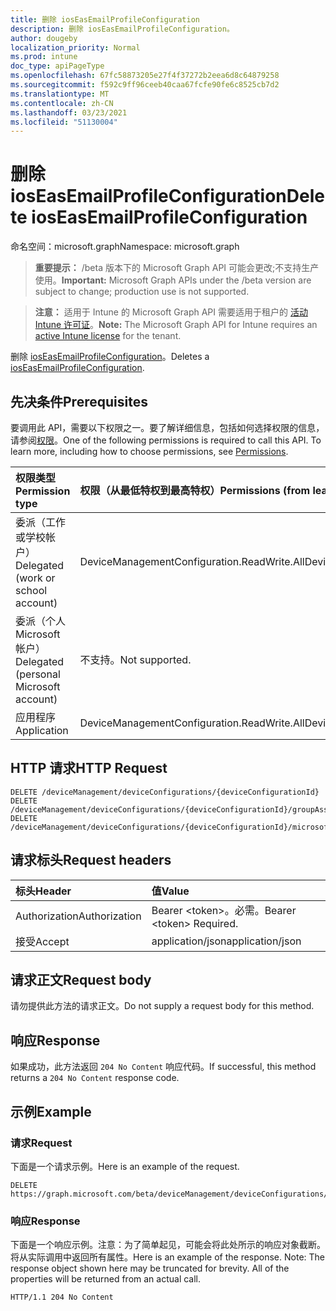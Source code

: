 ```yaml
---
title: 删除 iosEasEmailProfileConfiguration
description: 删除 iosEasEmailProfileConfiguration。
author: dougeby
localization_priority: Normal
ms.prod: intune
doc_type: apiPageType
ms.openlocfilehash: 67fc58873205e27f4f37272b2eea6d8c64879258
ms.sourcegitcommit: f592c9ff96ceeb40caa67fcfe90fe6c8525cb7d2
ms.translationtype: MT
ms.contentlocale: zh-CN
ms.lasthandoff: 03/23/2021
ms.locfileid: "51130004"
---
```

# <a name="delete-ioseasemailprofileconfiguration"></a><span data-ttu-id="bfc86-103">删除 iosEasEmailProfileConfiguration</span><span class="sxs-lookup"><span data-stu-id="bfc86-103">Delete iosEasEmailProfileConfiguration</span></span>

<span data-ttu-id="bfc86-104">命名空间：microsoft.graph</span><span class="sxs-lookup"><span data-stu-id="bfc86-104">Namespace: microsoft.graph</span></span>

> <span data-ttu-id="bfc86-105">**重要提示：** /beta 版本下的 Microsoft Graph API 可能会更改;不支持生产使用。</span><span class="sxs-lookup"><span data-stu-id="bfc86-105">**Important:** Microsoft Graph APIs under the /beta version are subject to change; production use is not supported.</span></span>

> <span data-ttu-id="bfc86-106">**注意：** 适用于 Intune 的 Microsoft Graph API 需要适用于租户的 [活动 Intune 许可证](https://go.microsoft.com/fwlink/?linkid=839381)。</span><span class="sxs-lookup"><span data-stu-id="bfc86-106">**Note:** The Microsoft Graph API for Intune requires an [active Intune license](https://go.microsoft.com/fwlink/?linkid=839381) for the tenant.</span></span>

<span data-ttu-id="bfc86-107">删除 [iosEasEmailProfileConfiguration](../resources/intune-deviceconfig-ioseasemailprofileconfiguration.md)。</span><span class="sxs-lookup"><span data-stu-id="bfc86-107">Deletes a [iosEasEmailProfileConfiguration](../resources/intune-deviceconfig-ioseasemailprofileconfiguration.md).</span></span>

## <a name="prerequisites"></a><span data-ttu-id="bfc86-108">先决条件</span><span class="sxs-lookup"><span data-stu-id="bfc86-108">Prerequisites</span></span>
<span data-ttu-id="bfc86-p101">要调用此 API，需要以下权限之一。要了解详细信息，包括如何选择权限的信息，请参阅[权限](/graph/permissions-reference)。</span><span class="sxs-lookup"><span data-stu-id="bfc86-p101">One of the following permissions is required to call this API. To learn more, including how to choose permissions, see [Permissions](/graph/permissions-reference).</span></span>

|<span data-ttu-id="bfc86-111">权限类型</span><span class="sxs-lookup"><span data-stu-id="bfc86-111">Permission type</span></span>|<span data-ttu-id="bfc86-112">权限（从最低特权到最高特权）</span><span class="sxs-lookup"><span data-stu-id="bfc86-112">Permissions (from least to most privileged)</span></span>|
|:---|:---|
|<span data-ttu-id="bfc86-113">委派（工作或学校帐户）</span><span class="sxs-lookup"><span data-stu-id="bfc86-113">Delegated (work or school account)</span></span>|<span data-ttu-id="bfc86-114">DeviceManagementConfiguration.ReadWrite.All</span><span class="sxs-lookup"><span data-stu-id="bfc86-114">DeviceManagementConfiguration.ReadWrite.All</span></span>|
|<span data-ttu-id="bfc86-115">委派（个人 Microsoft 帐户）</span><span class="sxs-lookup"><span data-stu-id="bfc86-115">Delegated (personal Microsoft account)</span></span>|<span data-ttu-id="bfc86-116">不支持。</span><span class="sxs-lookup"><span data-stu-id="bfc86-116">Not supported.</span></span>|
|<span data-ttu-id="bfc86-117">应用程序</span><span class="sxs-lookup"><span data-stu-id="bfc86-117">Application</span></span>|<span data-ttu-id="bfc86-118">DeviceManagementConfiguration.ReadWrite.All</span><span class="sxs-lookup"><span data-stu-id="bfc86-118">DeviceManagementConfiguration.ReadWrite.All</span></span>|

## <a name="http-request"></a><span data-ttu-id="bfc86-119">HTTP 请求</span><span class="sxs-lookup"><span data-stu-id="bfc86-119">HTTP Request</span></span>
<!-- {
  "blockType": "ignored"
}
-->
``` http
DELETE /deviceManagement/deviceConfigurations/{deviceConfigurationId}
DELETE /deviceManagement/deviceConfigurations/{deviceConfigurationId}/groupAssignments/{deviceConfigurationGroupAssignmentId}/deviceConfiguration
DELETE /deviceManagement/deviceConfigurations/{deviceConfigurationId}/microsoft.graph.windowsDomainJoinConfiguration/networkAccessConfigurations/{deviceConfigurationId}
```

## <a name="request-headers"></a><span data-ttu-id="bfc86-120">请求标头</span><span class="sxs-lookup"><span data-stu-id="bfc86-120">Request headers</span></span>
|<span data-ttu-id="bfc86-121">标头</span><span class="sxs-lookup"><span data-stu-id="bfc86-121">Header</span></span>|<span data-ttu-id="bfc86-122">值</span><span class="sxs-lookup"><span data-stu-id="bfc86-122">Value</span></span>|
|:---|:---|
|<span data-ttu-id="bfc86-123">Authorization</span><span class="sxs-lookup"><span data-stu-id="bfc86-123">Authorization</span></span>|<span data-ttu-id="bfc86-124">Bearer &lt;token&gt;。必需。</span><span class="sxs-lookup"><span data-stu-id="bfc86-124">Bearer &lt;token&gt; Required.</span></span>|
|<span data-ttu-id="bfc86-125">接受</span><span class="sxs-lookup"><span data-stu-id="bfc86-125">Accept</span></span>|<span data-ttu-id="bfc86-126">application/json</span><span class="sxs-lookup"><span data-stu-id="bfc86-126">application/json</span></span>|

## <a name="request-body"></a><span data-ttu-id="bfc86-127">请求正文</span><span class="sxs-lookup"><span data-stu-id="bfc86-127">Request body</span></span>
<span data-ttu-id="bfc86-128">请勿提供此方法的请求正文。</span><span class="sxs-lookup"><span data-stu-id="bfc86-128">Do not supply a request body for this method.</span></span>

## <a name="response"></a><span data-ttu-id="bfc86-129">响应</span><span class="sxs-lookup"><span data-stu-id="bfc86-129">Response</span></span>
<span data-ttu-id="bfc86-130">如果成功，此方法返回 `204 No Content` 响应代码。</span><span class="sxs-lookup"><span data-stu-id="bfc86-130">If successful, this method returns a `204 No Content` response code.</span></span>

## <a name="example"></a><span data-ttu-id="bfc86-131">示例</span><span class="sxs-lookup"><span data-stu-id="bfc86-131">Example</span></span>

### <a name="request"></a><span data-ttu-id="bfc86-132">请求</span><span class="sxs-lookup"><span data-stu-id="bfc86-132">Request</span></span>
<span data-ttu-id="bfc86-133">下面是一个请求示例。</span><span class="sxs-lookup"><span data-stu-id="bfc86-133">Here is an example of the request.</span></span>
``` http
DELETE https://graph.microsoft.com/beta/deviceManagement/deviceConfigurations/{deviceConfigurationId}
```

### <a name="response"></a><span data-ttu-id="bfc86-134">响应</span><span class="sxs-lookup"><span data-stu-id="bfc86-134">Response</span></span>
<span data-ttu-id="bfc86-p102">下面是一个响应示例。注意：为了简单起见，可能会将此处所示的响应对象截断。将从实际调用中返回所有属性。</span><span class="sxs-lookup"><span data-stu-id="bfc86-p102">Here is an example of the response. Note: The response object shown here may be truncated for brevity. All of the properties will be returned from an actual call.</span></span>
``` http
HTTP/1.1 204 No Content
```




